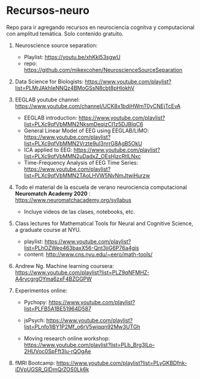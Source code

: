 # Recursos-neuro
Repo para ir agregando recursos en neurociencia cognitva y computacional con amplitud temática.
Solo contenido gratuito.


1. Neuroscience source separation: 
    * Playlist: https://youtu.be/xhKkl53sgwU
    * repo: https://github.com/mikexcohen/NeuroscienceSourceSeparation

2. Data Science for Biologists: https://www.youtube.com/playlist?list=PLMrJAkhIeNNQz4BMoGSsN8cbt8pHlokhV

3. EEGLAB youtube channel: https://www.youtube.com/channel/UCK8x1bdiHWmT0yCNEjTcEvA
    * EEGLAB introduction: https://www.youtube.com/playlist?list=PLXc9qfVbMMN2NksmDeqizCI1z5DJBlqC6
    * General Linear Model of EEG using EEGLAB/LIMO: https://www.youtube.com/playlist?list=PLXc9qfVbMMN2Vrzte9ul3nrrG8AgB5OkU
    * ICA applied to EEG: https://www.youtube.com/playlist?list=PLXc9qfVbMMN2uDadxZ_OEsHjzcRtlLNxc
    * Time-Frequency Analysis of EEG Time Series: https://www.youtube.com/playlist?list=PLXc9qfVbMMN2TAoLHVW5NvNmJtwiHurzw
    
4. Todo el material de la escuela de verano neurociencia computacional **Neuromatch Academy 2020** : https://www.neuromatchacademy.org/syllabus
    * Incluye videos de las clases, notebooks, etc.
    
5. Class lectures for Mathematical Tools for Neural and Cognitive Science, a graduate course at NYU.  
    * playlist: https://www.youtube.com/playlist?list=PLhOZWeo463baxX56-Qnt3jiG6P76a4gis
    * content: http://www.cns.nyu.edu/~eero/math-tools/
    
6. Andrew Ng. Machine learning coursera: https://www.youtube.com/playlist?list=PLZ9qNFMHZ-A4rycgrgOYma6zxF4BZGGPW

7. Experimentos online:

    * Pychopy: https://www.youtube.com/playlist?list=PLFB5A1BE51964D587

    * jsPsych: https://www.youtube.com/playlist?list=PLnfo1lBY1P2Mf_o6rV5wiqqn92Mw3UTGh 
 
    * Moving research online workshop: https://www.youtube.com/playlist?list=PLb_Brg3lLp-2HUVoc0SpFft3lu-rQOgAe

8. fMRI Bootcamp: https://www.youtube.com/playlist?list=PLyGKBDfnk-iDVpUGSR_GlDmQrZOS0Lk6k
